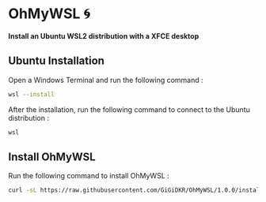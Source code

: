 # OhMyWSL 🌀

**Install an Ubuntu WSL2 distribution with a XFCE desktop**

## Ubuntu Installation

Open a Windows Terminal and run the following command :
```bash
wsl --install
```

After the installation, run the following command to connect to the Ubuntu distribution :
```bash
wsl
```

## Install OhMyWSL

Run the following command to install OhMyWSL :
```bash
curl -sL https://raw.githubusercontent.com/GiGiDKR/OhMyWSL/1.0.0/install.sh -o install.sh && chmod +x install.sh && ./install.sh
```
